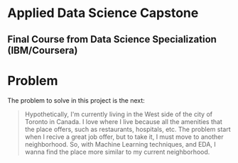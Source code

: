 # Applied Data Science Capstone

## Final Course from Data Science Specialization (IBM/Coursera)



# Problem

The problem to solve in this project is the next:

> Hypothetically, I'm currently living in the West side of the city of Toronto in Canada. I love where I live because all the amenities that the place offers, such as restaurants, hospitals, etc.
The problem start when I recive a great job offer, but to take it, I must move to another neighborhood. So, with Machine Learning techniques, and EDA, I wanna find the place more similar to my current neighborhood.
